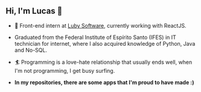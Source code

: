 ## Hi, I'm Lucas 👋


- 🔭 Front-end intern at <a href="https://www.luby.com.br/">Luby Software<a/>, currently working with ReactJS.
- Graduated from the Federal Institute of Espírito Santo (IFES) in IT technician for internet, where I also acquired knowledge of Python, Java and No-SQL.
- &#127940; Programming is a love-hate relationship that usually ends well, when I'm not programming, I get busy surfing. 

- <strong>In my repositories, there are some apps that I'm proud to have made :)<strong/> 
